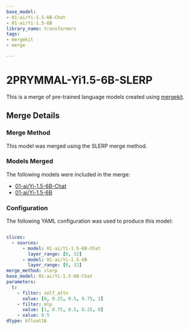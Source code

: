```yaml
---
base_model:
- 01-ai/Yi-1.5-6B-Chat
- 01-ai/Yi-1.5-6B
library_name: transformers
tags:
- mergekit
- merge

---
```

# 2PRYMMAL-Yi1.5-6B-SLERP

This is a merge of pre-trained language models created using [mergekit](https://github.com/cg123/mergekit).

## Merge Details
### Merge Method

This model was merged using the SLERP merge method.

### Models Merged

The following models were included in the merge:
* [01-ai/Yi-1.5-6B-Chat](https://huggingface.co/01-ai/Yi-1.5-6B-Chat)
* [01-ai/Yi-1.5-6B](https://huggingface.co/01-ai/Yi-1.5-6B)

### Configuration

The following YAML configuration was used to produce this model:

```yaml

slices:
  - sources:
      - model: 01-ai/Yi-1.5-6B-Chat
        layer_range: [0, 32]
      - model: 01-ai/Yi-1.5-6B
        layer_range: [0, 32]    
merge_method: slerp
base_model: 01-ai/Yi-1.5-6B-Chat
parameters:
  t:
    - filter: self_attn
      value: [0, 0.25, 0.5, 0.75, 1]
    - filter: mlp
      value: [1, 0.75, 0.5, 0.25, 0]
    - value: 0.5
dtype: bfloat16

```
